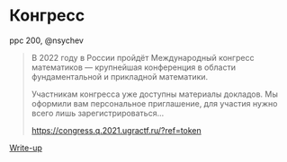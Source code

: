 # Конгресс

ppc 200, @nsychev

> В 2022 году в России пройдёт Международный конгресс математиков — крупнейшая конференция в области фундаментальной и прикладной математики.
>
> Участникам конгресса уже доступны материалы докладов. Мы оформили вам персональное приглашение, для участия нужно всего лишь зарегистрироваться...
>
> https://congress.q.2021.ugractf.ru/?ref=token

[Write-up](WRITEUP.md)
